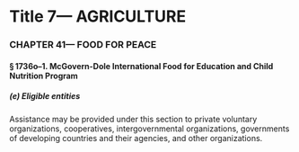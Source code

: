
# Title 7— AGRICULTURE
### CHAPTER 41— FOOD FOR PEACE
#### § 1736o–1. McGovern-Dole International Food for Education and Child Nutrition Program
##### (e) Eligible entities

Assistance may be provided under this section to private voluntary organizations, cooperatives, intergovernmental organizations, governments of developing countries and their agencies, and other organizations.
